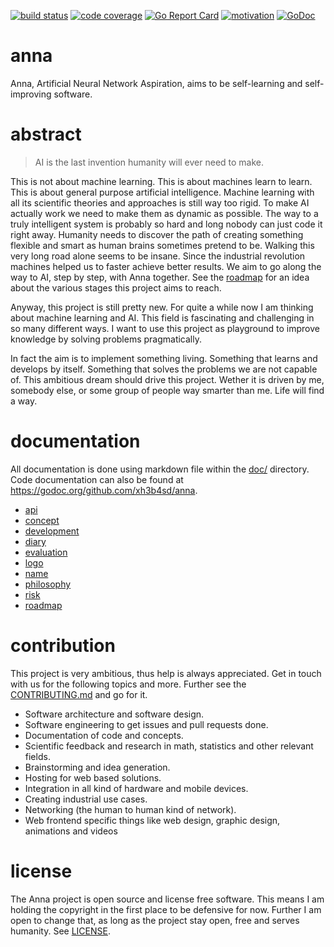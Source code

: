 [![build status](https://travis-ci.org/xh3b4sd/anna.svg?branch=master)](https://travis-ci.org/xh3b4sd/anna) [![code coverage](https://codecov.io/github/xh3b4sd/anna/coverage.svg?branch=master)](https://codecov.io/github/xh3b4sd/anna?branch=master) [![Go Report Card](https://goreportcard.com/badge/github.com/xh3b4sd/anna)](https://goreportcard.com/report/github.com/xh3b4sd/anna) [![motivation](https://img.shields.io/badge/made%20with-%E2%99%A1-ff69b4.svg)](https://github.com/xh3b4sd/anna) [![GoDoc](https://godoc.org/github.com/xh3b4sd/anna?status.svg)](http://godoc.org/github.com/xh3b4sd/anna)

# anna
Anna, Artificial Neural Network Aspiration, aims to be self-learning and
self-improving software.

# abstract
> AI is the last invention humanity will ever need to make.

This is not about machine learning. This is about machines learn to learn. This
is about general purpose artificial intelligence. Machine learning with all
its scientific theories and approaches is still way too rigid. To make AI
actually work we need to make them as dynamic as possible. The way to a truly
intelligent system is probably so hard and long nobody can just code it right
away. Humanity needs to discover the path of creating something flexible and
smart as human brains sometimes pretend to be. Walking this very long road
alone seems to be insane. Since the industrial revolution machines helped us to
faster achieve better results. We aim to go along the way to AI, step by step,
with Anna together. See the [roadmap](doc/roadmap) for an idea about the
various stages this project aims to reach.

Anyway, this project is still pretty new. For quite a while now I am thinking
about machine learning and AI. This field is fascinating and challenging in so
many different ways. I want to use this project as playground to improve
knowledge by solving problems pragmatically.

In fact the aim is to implement something living. Something that learns and
develops by itself. Something that solves the problems we are not capable of.
This ambitious dream should drive this project. Wether it is driven by me,
somebody else, or some group of people way smarter than me. Life will find a
way.

# documentation
All documentation is done using markdown file within the [doc/](doc) directory.
Code documentation can also be found at
https://godoc.org/github.com/xh3b4sd/anna.

- [api](doc/api)
- [concept](doc/concept)
- [development](doc/development)
- [diary](doc/diary)
- [evaluation](doc/evaluation)
- [logo](doc/logo)
- [name](doc/name)
- [philosophy](doc/philosophy)
- [risk](doc/risk)
- [roadmap](doc/roadmap)

# contribution
This project is very ambitious, thus help is always appreciated. Get in touch
with us for the following topics and more. Further see the
[CONTRIBUTING.md](/.github.com/CONTRIBUTING.md) and go for it.

- Software architecture and software design.
- Software engineering to get issues and pull requests done.
- Documentation of code and concepts.
- Scientific feedback and research in math, statistics and other relevant fields.
- Brainstorming and idea generation.
- Hosting for web based solutions.
- Integration in all kind of hardware and mobile devices.
- Creating industrial use cases.
- Networking (the human to human kind of network).
- Web frontend specific things like web design, graphic design, animations and videos

# license
The Anna project is open source and license free software. This means I am
holding the copyright in the first place to be defensive for now. Further I am
open to change that, as long as the project stay open, free and serves
humanity. See [LICENSE](LICENSE).
